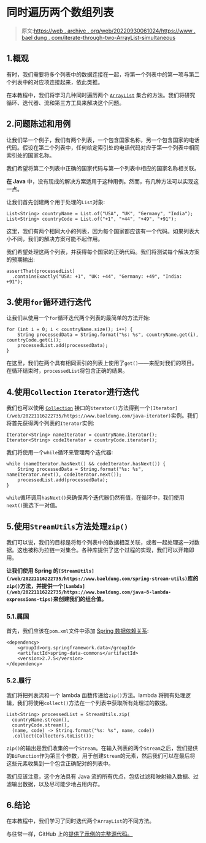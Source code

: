 # 同时遍历两个数组列表

> 原文:[https://web . archive . org/web/20220930061024/https://www . bael dung . com/iterate-through-two-ArrayList-simultaneous](https://web.archive.org/web/20220930061024/https://www.baeldung.com/iterate-through-two-arraylists-simultaneously)

## 1.概观

有时，我们需要将多个列表中的数据连接在一起，将第一个列表中的第一项与第二个列表中的对应项连接起来，依此类推。

在本教程中，我们将学习几种同时遍历两个 [`ArrayList`](/web/20221116222735/https://www.baeldung.com/java-arraylist) 集合的方法。我们将研究循环、迭代器、流和第三方工具来解决这个问题。

## 2.问题陈述和用例

让我们举一个例子，我们有两个列表，一个包含国家名称，另一个包含国家的电话代码。假设在第二个列表中，任何给定索引处的电话代码对应于第一个列表中相同索引处的国家名称。

我们希望将第二个列表中正确的国家代码与第一个列表中相应的国家名称相关联。

**在 Java** 中，没有现成的解决方案适用于这种用例。然而，有几种方法可以实现这一点。

让我们首先创建两个用于处理的`List`对象:

```
List<String> countryName = List.of("USA", "UK", "Germany", "India");
List<String> countryCode = List.of("+1", "+44", "+49", "+91");
```

这里，我们有两个相同大小的列表，因为每个国家都应该有一个代码。如果列表大小不同，我们的解决方案可能不起作用。

我们希望处理这两个列表，并获得每个国家的正确代码。我们将测试每个解决方案的预期输出:

```
assertThat(processedList)
  .containsExactly("USA: +1", "UK: +44", "Germany: +49", "India: +91");
```

## 3.使用`for`循环进行迭代

让我们从使用一个`for`循环迭代两个列表的最简单的方法开始:

```
for (int i = 0; i < countryName.size(); i++) {
    String processedData = String.format("%s: %s", countryName.get(i), countryCode.get(i));
    processedList.add(processedData);
}
```

在这里，我们在两个具有相同索引的列表上使用了`get()`——来配对我们的项目。在循环结束时，`processedList`将包含正确的结果。

## 4.使用`Collection` `Iterator`进行迭代

我们也可以使用 [`Collection`](/web/20221116222735/https://www.baeldung.com/java-collections) 接口的`iterator()`方法得到一个`[Iterator](/web/20221116222735/https://www.baeldung.com/java-iterator)`实例。我们将首先获得两个列表的`Iterator`实例:

```
Iterator<String> nameIterator = countryName.iterator();
Iterator<String> codeIterator = countryCode.iterator();
```

我们将使用一个`while`循环来管理两个迭代器:

```
while (nameIterator.hasNext() && codeIterator.hasNext()) {
    String processedData = String.format("%s: %s", nameIterator.next(), codeIterator.next());
    processedList.add(processedData);
}
```

`while`循环调用`hasNext()`来确保两个迭代器仍然有值，在循环中，我们使用`next()`挑选下一对值。

## 5.使用`StreamUtils`方法处理`zip()`

我们可以说，我们的目标是将每个列表中的数据相互关联，或者一起处理这一对数据。这也被称为拉链一对集合。各种库提供了这个过程的实现，我们可以开箱即用。

**让我们使用 Spring 的`[StreamUtils](/web/20221116222735/https://www.baeldung.com/spring-stream-utils)`库的`zip()`方法，并提供一个`[Lambda](/web/20221116222735/https://www.baeldung.com/java-8-lambda-expressions-tips)`来创建我们的组合值。**

### 5.1.属国

首先，我们应该在`pom.xml`文件中添加 [Spring 数据依赖关系](https://web.archive.org/web/20221116222735/https://search.maven.org/artifact/org.springframework.data/spring-data-commons):

```
<dependency>
    <groupId>org.springframework.data</groupId>
    <artifactId>spring-data-commons</artifactId>
    <version>2.7.5</version>
</dependency>
```

### 5.2.履行

我们将把列表流和一个 lambda 函数传递给`zip()`方法。lambda 将拥有处理逻辑，我们将使用`collect()`方法在一个列表中获取所有处理过的数据。

```
List<String> processedList = StreamUtils.zip(
  countryName.stream(), 
  countryCode.stream(),
  (name, code) -> String.format("%s: %s", name, code))
  .collect(Collectors.toList());
```

`zip()`的输出是我们收集的一个`Stream`。在输入列表的两个`Stream`之后，我们提供的`BiFunction`作为第三个参数，用于创建`Stream`的元素，然后我们可以在最后将这些元素收集到一个包含正确配对的列表中。

我们应该注意，这个方法具有 Java 流的所有优点，包括过滤和映射输入数据、过滤输出数据，以及尽可能少地占用内存。

## 6.结论

在本教程中，我们学习了同时迭代两个`ArrayList`的不同方法。

与往常一样，GitHub 上的[提供了示例的完整源代码。](https://web.archive.org/web/20221116222735/https://github.com/eugenp/tutorials/tree/master/core-java-modules/core-java-collections-list-4)
